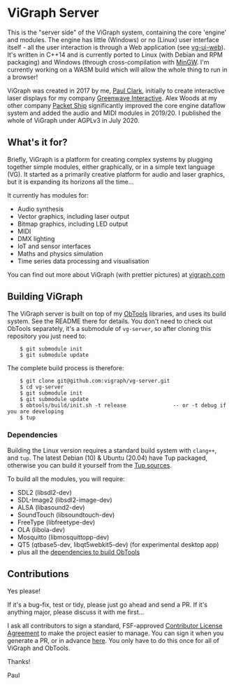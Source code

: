 # ViGraph Server

This is the "server side" of the ViGraph system, containing the core 'engine' and modules.  The engine has little (Windows) or no (Linux) user interface itself - all the user interaction is through a Web application (see [vg-ui-web](https://github.com/vigraph/vg-ui-web)).  It's written in C++14 and is currently ported to Linux (with Debian and RPM packaging) and Windows (through cross-compilation with [MinGW](https://mingw.org).  I'm currently working on a WASM build which will allow the whole thing to run in a browser!

ViGraph was created in 2017 by me, [Paul Clark](https://sandtreader.com), initially to create interactive laser displays for my company [Greenwave Interactive](https://greenwaveinteractive.com).  Alex Woods at my other company [Packet Ship](https://www.packetship.com) significantly improved the core engine dataflow system and added the audio and MIDI modules in 2019/20.  I published the whole of ViGraph under AGPLv3 in July 2020.

## What's it for?

Briefly, ViGraph is a platform for creating complex systems by plugging together simple modules, either graphically, or in a simple text language (VG).  It started as a primarily creative platform for audio and laser graphics, but it is expanding its horizons all the time...

It currently has modules for:

* Audio synthesis
* Vector graphics, including laser output
* Bitmap graphics, including LED output
* MIDI
* DMX lighting
* IoT and sensor interfaces
* Maths and physics simulation
* Time series data processing and visualisation

You can find out more about ViGraph (with prettier pictures) at [vigraph.com](https://vigraph.com)

## Building ViGraph

The ViGraph server is built on top of my [ObTools](https://github.com/sandtreader/obtools) libraries, and uses its build system.  See the README there for details.  You don't need to check out ObTools separately, it's a submodule of `vg-server`, so after cloning this repository you just need to:

        $ git submodule init
        $ git submodule update
        
The complete build process is therefore:

        $ git clone git@github.com:vigraph/vg-server.git
        $ cd vg-server
        $ git submodule init
        $ git submodule update
        $ obtools/build/init.sh -t release               -- or -t debug if you are developing
        $ tup
        
### Dependencies

Building the Linux version requires a standard build system with `clang++`, and `tup`.  The latest Debian (10) & Ubuntu (20.04) have Tup packaged, otherwise you can build it yourself from the [Tup sources](http://gittup.org/tup/).

To build all the modules, you will require:

* SDL2 (libsdl2-dev)
* SDL-Image2 (libsdl2-image-dev)
* ALSA (libasound2-dev)
* SoundTouch (libsoundtouch-dev)
* FreeType (libfreetype-dev)
* OLA (libola-dev)
* Mosquitto (libmosquittopp-dev)
* QT5 (qtbase5-dev, libqt5webkit5-dev) (for experimental desktop app)
* plus all the [dependencies to build ObTools](https://github.com/sandtreader/obtools/blob/master/README.md#dependencies)

## Contributions

Yes please!

If it's a bug-fix, test or tidy, please just go ahead and send a PR.  If it's anything major, please discuss it with me first...

I ask all contributors to sign a standard, FSF-approved [Contributor License Agreement](http://contributoragreements.org/) to make the project easier to manage.  You can sign it when you generate a PR, or in advance [here](https://cla-assistant.io/vigraph/vg-server).  You only have to do this once for all of ViGraph and ObTools.

Thanks!

Paul

